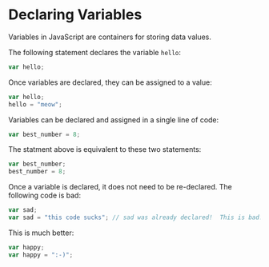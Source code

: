 # Declaring Variables

Variables in JavaScript are containers for storing data values.

The following statement declares the variable `hello`:

```javascript
var hello;
```

Once variables are declared, they can be assigned to a value:

```javascript
var hello;
hello = "meow";
```

Variables can be declared and assigned in a single line of code:

```javascript
var best_number = 8;
```

The statment above is equivalent to these two statements:

```javascript
var best_number;
best_number = 8;
```

Once a variable is declared, it does not need to be re-declared.  The following code is bad:

```javascript
var sad;
var sad = "this code sucks"; // sad was already declared!  This is bad!
```

This is much better:

```javascript
var happy;
var happy = ":-)";
```

